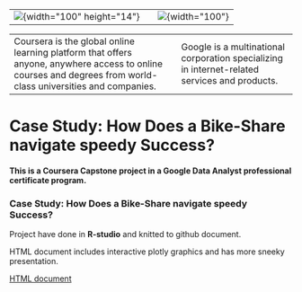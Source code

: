 |                                                                                        |     |                                                                                                                                  |
|----------------|-----------------------------------|------------|
| ![](https://companieslogo.com/img/orig/COUR_BIG-e3284ace.png){width="100" height="14"} |     | ![](https://upload.wikimedia.org/wikipedia/commons/thumb/2/2f/Google_2015_logo.svg/2560px-Google_2015_logo.svg.png){width="100"} |

|                                                                                                                                                                |     |                                                                                               |
|-------------------------------------|----------|-----------------------|
| Coursera is the global online learning platform that offers anyone, anywhere access to online courses and degrees from world-class universities and companies. |     | Google is a multinational corporation specializing in internet-related services and products. |

# Case Study: How Does a Bike-Share navigate speedy Success?

#### This is a Coursera Capstone project in a Google Data Analyst professional certificate program.

### Case Study: How Does a Bike-Share navigate speedy Success?

Project have done in **R-studio** and knitted to github document.

HTML document includes interactive plotly graphics and has more sneeky presentation.

[HTML document](/Coursera/Case_study/CS_3.html)
